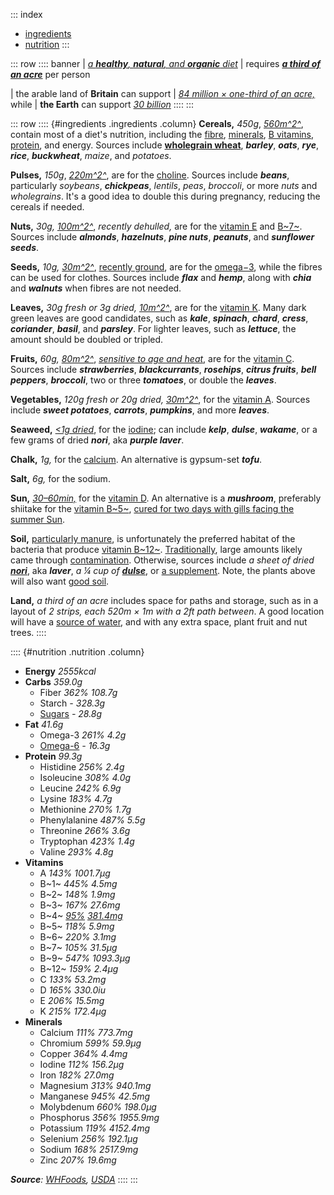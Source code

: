 ::: index
- [ingredients](#ingredients)
- [nutrition](#nutrition)
:::

::: row
:::: banner
| [*a **healthy**, **natural**, and **organic** diet*](#ingredients)
| requires [***a third of an acre***](/notes/land-requirement) per person

| the arable land of **Britain** can support
| [*84 million × one-third of an acre,*](/notes/british-land-available) while
| **the Earth** can support [*30 billion*](/notes/world-land-available)
::::
:::

::: row
:::: {#ingredients .ingredients .column}
**Cereals,** *450g*, [*560m^2^*](/notes/land-for-cereals), contain most of
a diet's nutrition, including the [fibre](https://web.archive.org/web/20210124021241id_/http://www.whfoods.com/genpage.php?tname=nutrient&dbid=59),
[minerals](https://web.archive.org/web/20210121094444id_/http://whfoods.com/nutrientstoc.php),
[B vitamins](https://web.archive.org/web/20210121094444id_/http://whfoods.com/nutrientstoc.php),
[protein](https://web.archive.org/web/20210304164944id_/http://www.whfoods.com/genpage.php?tname=nutrient&dbid=92),
and energy. Sources include [**wholegrain wheat**](https://web.archive.org/web/20201101053151id_/http://www.whfoods.com/genpage.php?tname=foodspice&dbid=66#healthbenefits),
***barley***, ***oats***, ***rye***, ***rice***, ***buckwheat***, *maize*,
and *potatoes*.

**Pulses,** *150g*, [*220m^2^*](/notes/land-for-pulses), are for the
[choline](https://web.archive.org/web/20210126120914id_/http://www.whfoods.com/genpage.php?tname=nutrient&dbid=50).
Sources include ***beans***, particularly *soybeans*, ***chickpeas***,
*lentils*, *peas*, *broccoli*, or more *nuts* and *wholegrains*. It's
a good idea to double this during pregnancy, reducing the cereals
if needed.

**Nuts,** *30g,* [*100m^2^*](/notes/land-for-nuts), *recently dehulled,* are
for the [vitamin E](https://web.archive.org/web/20210126022330id_/http://www.whfoods.com/genpage.php?tname=nutrient&dbid=111)
and [B~7~](https://web.archive.org/web/20210211012750id_/http://www.whfoods.com/genpage.php?tname=nutrient&dbid=42).
Sources include ***almonds***, ***hazelnuts***, ***pine nuts***, ***peanuts***,
and ***sunflower seeds***.

**Seeds,** *10g,* [*30m^2^*](/notes/land-for-seeds), [recently ground](/notes/seed-sensitivity),
are for the [omega−3](https://web.archive.org/web/20210125052152id_/http://www.whfoods.com/genpage.php?tname=nutrient&dbid=84),
while the fibres can be used for clothes. Sources include ***flax*** and ***hemp***,
along with ***chia*** and ***walnuts*** when fibres are not needed.

**Leaves,** *30g fresh or 3g dried,* [*10m^2^*](/notes/land-for-leaves),
are for the [vitamin K](https://web.archive.org/web/20210126044628id_/http://www.whfoods.com/genpage.php?tname=nutrient&dbid=112).
Many dark green leaves are good candidates, such as ***kale***, ***spinach***,
***chard***, ***cress***, ***coriander***, ***basil***, and ***parsley***. For
lighter leaves, such as ***lettuce***, the amount should be doubled or tripled.

**Fruits,** *60g,* [*80m^2^*](/notes/land-for-fruits),
[*sensitive to age and heat*](/notes/fruit-sensitivity),
are for the [vitamin C](https://web.archive.org/web/20210119183439id_/http://www.whfoods.com/genpage.php?tname=nutrient&dbid=109).
Sources include ***strawberries***, ***blackcurrants***, ***rosehips***,
***citrus fruits***, ***bell peppers***, ***broccoli***, two or three
***tomatoes***, or double the ***leaves***.

**Vegetables,** *120g fresh or 20g dried,* [*30m^2^*](/notes/land-for-vegetables),
for the [vitamin A](https://web.archive.org/web/20210126050657id_/http://www.whfoods.com/genpage.php?tname=nutrient&dbid=106).
Sources include ***sweet potatoes***, ***carrots***, ***pumpkins***,
and more ***leaves***.

**Seaweed,** [*<1g dried*](https://www.sciencedirect.com/science/article/pii/S1021949814000155#tspara0010),
for the [iodine](https://web.archive.org/web/20210126022043id_/http://www.whfoods.com/genpage.php?tname=nutrient&dbid=69);
can include ***kelp***, ***dulse***, ***wakame***, or a few grams of
dried ***nori***, aka ***purple laver***.

**Chalk,** *1g,* for the [calcium](https://web.archive.org/web/20210126042937id_/http://www.whfoods.com/genpage.php?tname=nutrient&dbid=45).
An alternative is gypsum-set ***tofu***.

**Salt,** *6g,* for the sodium.

**Sun,** [*30–60min,*](https://www.healthline.com/nutrition/vitamin-d-from-sun#time-of-day)
for the [vitamin D](https://web.archive.org/web/20210126034122id_/http://www.whfoods.com/genpage.php?tname=nutrient&dbid=110).
An alternative is a ***mushroom***, preferably shiitake for the [vitamin B~5~](https://web.archive.org/web/20210211074336id_/http://www.whfoods.com/genpage.php?tname=nutrient&dbid=87),
[cured for two days with gills facing the summer Sun](http://fungi.com/blogs/articles/place-mushrooms-in-sunlight-to-get-your-vitamin-d).

**Soil,** [particularly manure](/notes/sources-of-b12),
is unfortunately the preferred habitat of the bacteria that produce [vitamin B~12~](https://web.archive.org/web/20201220012701id_/http://www.whfoods.com/genpage.php?tname=nutrient&dbid=107).
[Traditionally](https://en.wikipedia.org/wiki/Night_soil#History), large amounts
likely came through [contamination](/notes/sources-of-b12). Otherwise, sources
include *a sheet of dried [**nori**](https://pubs.acs.org/doi/10.1021/jf981065c)*,
aka ***laver***, *a ¼ cup of [**dulse**](https://veganhealth.org/vitamin-b12/vitamin-b12-plant-foods/#various)*,
or [a supplement](/notes/sources-of-b12). Note, the plants above will also want
[good soil](https://youtu.be/PrrbQe1BFxk?t=100).

**Land,** *a third of an acre* includes space for paths and storage, such
as in a layout of *2 strips, each 520m × 1m with a 2ft path between*. A good
location will have a [source of water](https://en.wikipedia.org/wiki/Rainwater_harvesting_in_the_United_Kingdom#History),
and with any extra space, plant fruit and nut trees.
::::

:::: {#nutrition .nutrition .column}
- **Energy** *2555kcal*
- **Carbs** *359.0g*
	- Fiber *362%* *108.7g*
	- Starch *-* *328.3g*
	- [Sugars](https://www.youtube.com/watch?v=dBnniua6-oM) *-* *28.8g*
- **Fat** *41.6g*
	- Omega-3 *261%* *4.2g*
	- [Omega-6](https://www.youtube.com/watch?v=7kGnfXXIKZM) *-* *16.3g*
- **Protein** *99.3g*
	- Histidine *256%* *2.4g*
	- Isoleucine *308%* *4.0g*
	- Leucine *242%* *6.9g*
	- Lysine *183%* *4.7g*
	- Methionine *270%* *1.7g*
	- Phenylalanine *487%* *5.5g*
	- Threonine *266%* *3.6g*
	- Tryptophan *423%* *1.4g*
	- Valine *293%* *4.8g*
- **Vitamins**
	- A *143%* *1001.7µg*
	- B~1~ *445%* *4.5mg*
	- B~2~ *148%* *1.9mg*
	- B~3~ *167%* *27.6mg*
	- B~4~ *[95%](/notes/choline)* *[381.4mg](/notes/choline)*
	- B~5~ *118%* *5.9mg*
	- B~6~ *220%* *3.1mg*
	- B~7~ *105%* *31.5µg*
	- B~9~ *547%* *1093.3µg*
	- B~12~ *159%* *2.4µg*
	- C *133%* *53.2mg*
	- D *165%* *330.0iu*
	- E *206%* *15.5mg*
	- K *215%* *172.4µg*
- **Minerals**
	- Calcium *111%* *773.7mg*
	- Chromium *599%* *59.9µg*
	- Copper *364%* *4.4mg*
	- Iodine *112%* *156.2µg*
	- Iron *182%* *27.0mg*
	- Magnesium *313%* *940.1mg*
	- Manganese *945%* *42.5mg*
	- Molybdenum *660%* *198.0µg*
	- Phosphorus *356%* *1955.9mg*
	- Potassium *119%* *4152.4mg*
	- Selenium *256%* *192.1µg*
	- Sodium *168%* *2517.9mg*
	- Zinc *207%* *19.6mg*

***Source**: [WHFoods](https://www.goodreads.com/en/book/show/173102), [USDA](https://fdc.nal.usda.gov/)*
::::
:::
